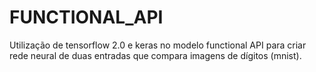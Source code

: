 # FUNCTIONAL_API
Utilização de tensorflow 2.0 e keras no modelo functional API para criar rede neural de duas entradas que compara imagens de dígitos (mnist).

